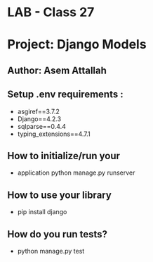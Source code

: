 # LAB - Class 27
# Project: Django Models
## Author: Asem Attallah


## Setup .env requirements :
* asgiref==3.7.2
* Django==4.2.3
* sqlparse==0.4.4
* typing_extensions==4.7.1


## How to initialize/run your
* application python manage.py runserver

## How to use your library
* pip install django

## How do you run tests?
* python manage.py test